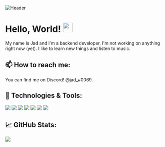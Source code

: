 ![Header](https://github.com/mark-80/mark-80/blob/main/head0.jpg?raw=true "Header")

# Hello, World! <img src="https://raw.githubusercontent.com/MartinHeinz/MartinHeinz/master/wave.gif" width="30px">

My name is Jad and I'm a backend developer. I'm not working on anything right now (yet). I like to learn new things and listen to music.

## 📫 How to reach me:

You can find me on Discord! @jad_#0069.

## 🔧 Technologies & Tools:
![](https://img.shields.io/badge/OS-Linux-informational?style=flat&logo=linux&logoColor=white&color=2bbc8a)
![](https://img.shields.io/badge/Code-Python-informational?style=flat&logo=python&logoColor=white&color=2bbc8a)
![](https://img.shields.io/badge/Code-JavaScript-informational?style=flat&logo=javascript&logoColor=white&color=2bbc8a)
![](https://img.shields.io/badge/Code-Golang-informational?style=flat&logo=go&logoColor=white&color=2bbc8a)
![](https://img.shields.io/badge/Shell-Bash-informational?style=flat&logo=gnu-bash&logoColor=white&color=2bbc8a)
![](https://img.shields.io/badge/Tools-MongoDB-informational?style=flat&logo=mongodb&logoColor=white&color=2bbc8a)
![](https://img.shields.io/badge/Tools-Docker-informational?style=flat&logo=docker&logoColor=white&color=2bbc8a)

## &#x1f4c8; GitHub Stats:

<img src="https://github-readme-stats.vercel.app/api?username=leJad&&show_icons=true&title_color=ffffff&icon_color=bb2acf&text_color=daf7dc&bg_color=151515">
